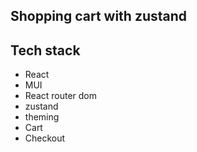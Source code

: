 ## Shopping cart with zustand

## Tech stack

- React
- MUI
- React router dom
- zustand
- theming
- Cart
- Checkout

